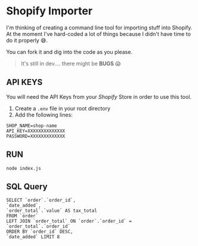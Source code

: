 # Shopify Importer

I'm thinking of creating a command line tool for importing stuff into Shopify. At the moment I've hard-coded a lot of things because I didn't have time to do it properly 😅.

You can fork it and dig into the code as you please.

> It's still in dev.... there might be **BUGS** 😱

## API KEYS

You will need the API Keys from your *Shopify* Store in order to use this tool.

1. Create a `.env` file in your root directory
2. Add the following lines:
```
SHOP_NAME=shop-name
API_KEY=XXXXXXXXXXXXXX
PASSWORD=XXXXXXXXXXXXX
```

## RUN

`node index.js`


## SQL Query

```
SELECT `order`.`order_id`,
`date_added`,
`order_total`.`value` AS tax_total
FROM `order`
LEFT JOIN `order_total` ON `order`.`order_id` = `order_total`.`order_id`
ORDER BY `order_id` DESC,
`date_added` LIMIT 8
```
